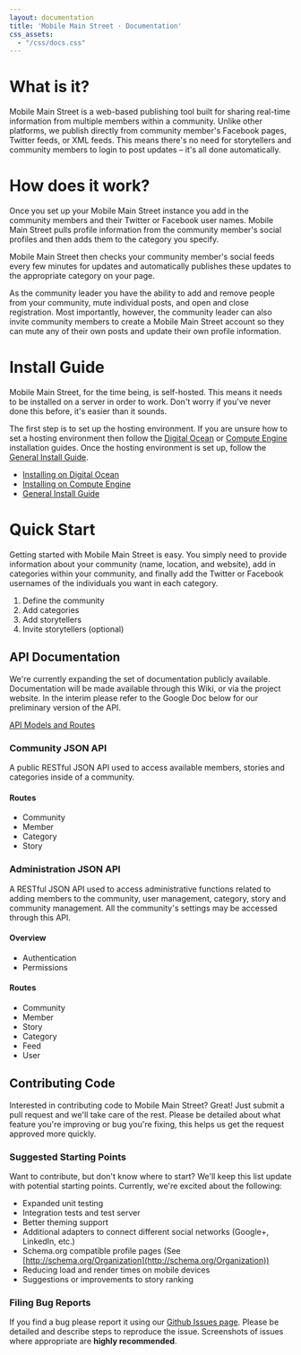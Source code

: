 ```yaml
---
layout: documentation
title: 'Mobile Main Street · Documentation'
css_assets:
  - "/css/docs.css"
---
```


# What is it?
Mobile Main Street is a web-based publishing tool built for sharing real-time information from multiple members within a community. Unlike other platforms, we publish directly from community member's Facebook pages, Twitter feeds, or XML feeds. This means there's no need for storytellers and community members to login to post updates – it's all done automatically.

<a name="how-it-works"></a> 

# How does it work?

Once you set up your Mobile Main Street instance you add in the community members and their Twitter or Facebook user names. Mobile Main Street pulls profile information from the community member's social profiles and then adds them to the category you specify. 

Mobile Main Street then checks your community member's social feeds every few minutes for updates and automatically publishes these updates to the appropriate category on your page. 

As the community leader you have the ability to add and remove people from your community, mute individual posts, and open and close registration. Most importantly, however, the community leader can also invite community members to create a Mobile Main Street account so they can mute any of their own posts and update their own profile information. 

# Install Guide
Mobile Main Street, for the time being, is self-hosted. This means it needs to be installed on a server in order to work. Don't worry if you've never done this before, it's easier than it sounds. 

The first step is to set up the hosting environment.  If you are unsure how to set a hosting environment then follow the [Digital Ocean](Digital-Ocean-Install-Guide) or [Compute Engine](Compute-Engine-Install-Guide) installation guides. Once the hosting environment is set up, follow the [General Install Guide](General-Install-Guide).

* [Installing on Digital Ocean](Digital-Ocean-Install-Guide)
* [Installing on Compute Engine](Compute-Engine-Install-Guide)
* [General Install Guide](General-Install-Guide)

# Quick Start 
Getting started with Mobile Main Street is easy. You simply need to provide information about your community (name, location, and  website), add in categories within your community, and finally add the Twitter or Facebook usernames of the individuals you want in each category. 

1. Define the community
2. Add categories
3. Add storytellers
4. Invite storytellers (optional)

## API Documentation
We're currently expanding the set of documentation publicly available. Documentation will be made available through this Wiki, or via the project website. In the interim please refer to the Google Doc below for our preliminary version of the API. 

[API Models and Routes](https://docs.google.com/document/d/1c76EKzKif4Gk1BEG0i7x-B-Tf1wnnxHzzhCJTuEVASI/edit?usp=sharing)

### Community JSON API
A public RESTful JSON API used to access available members, stories and categories inside of a community. 

#### Routes

* Community
* Member
* Category
* Story

### Administration JSON API
A RESTful JSON API used to access administrative functions related to adding members to the community, user management, category, story and community management. All the community's settings may be accessed through this API.

#### Overview
* Authentication
* Permissions

#### Routes
* Community
* Member
* Story
* Category
* Feed
* User

## Contributing Code
Interested in contributing code to Mobile Main Street? Great! Just submit a pull request and we'll take care of the rest. Please be detailed about what feature you're improving or bug you're fixing, this helps us get the request approved more quickly. 

### Suggested Starting Points
Want to contribute, but don't know where to start? We'll keep this list update with potential starting points. Currently, we're excited about the following:

* Expanded unit testing
* Integration tests and test server
* Better theming support
* Additional adapters to connect different social networks (Google+, LinkedIn, etc.)
* Schema.org compatible profile pages (See [http://schema.org/Organization](http://schema.org/Organization))
* Reducing load and render times on mobile devices
* Suggestions or improvements to story ranking

### Filing Bug Reports
If you find a bug please report it using our [Github Issues page](https://github.com/SyntropyDev/mms-web/issues). Please be detailed and describe steps to reproduce the issue. Screenshots of issues where appropriate are **highly recommended**. 
